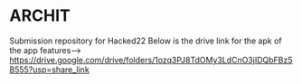 # ARCHIT
Submission repository for Hacked22
Below is the drive link for the apk of the app features-->
https://drive.google.com/drive/folders/1ozq3PJ8TdOMy3LdCnO3jIDQbFBz5B555?usp=share_link

